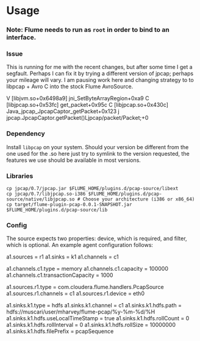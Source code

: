 Usage
=====

### Note: Flume needs to run as ``root`` in order to bind to an interface.

### Issue
This is running for me with the recent changes, but after some time I get a segfault. Perhaps I can fix it by trying a different version of jpcap; perhaps your mileage will vary. I am pausing work here and changing strategy to to libpcap + Avro C into the stock Flume AvroSource.

  V  [libjvm.so+0x6498a9]  jni_SetByteArrayRegion+0xa9
  C  [libjpcap.so+0x53fc]  get_packet+0x95c
  C  [libjpcap.so+0x430c]  Java_jpcap_JpcapCaptor_getPacket+0x123
  j  jpcap.JpcapCaptor.getPacket()Ljpcap/packet/Packet;+0

### Dependency
Install ``libpcap`` on your system. Should your version be different from the one used for the .so here just try to symlink to the version requested, the features we use should be available in most versions.

### Libraries
	cp jpcap/0.7/jpcap.jar $FLUME_HOME/plugins.d/pcap-source/libext
	cp jpcap/0.7/libjpcap.so-i386 $FLUME_HOME/plugins.d/pcap-source/native/libjpcap.so # Choose your architecture (i386 or x86_64)
	cp target/flume-plugin-pcap-0.0.1-SNAPSHOT.jar $FLUME_HOME/plugins.d/pcap-source/lib

### Config
The source expects two properties: device, which is required, and filter, which is optional. An example agent configuration follows:

  a1.sources = r1
  a1.sinks = k1
  a1.channels = c1
  
  a1.channels.c1.type = memory
  a1.channels.c1.capacity = 100000
  a1.channels.c1.transactionCapacity = 1000
  
  a1.sources.r1.type = com.cloudera.flume.handlers.PcapSource
  a1.sources.r1.channels = c1
  a1.sources.r1.device = eth0
  
  a1.sinks.k1.type = hdfs
  a1.sinks.k1.channel = c1
  a1.sinks.k1.hdfs.path = hdfs://muscari/user/mharvey/flume-pcap/%y-%m-%d/%H
  a1.sinks.k1.hdfs.useLocalTimeStamp = true
  a1.sinks.k1.hdfs.rollCount = 0
  a1.sinks.k1.hdfs.rollInterval = 0
  a1.sinks.k1.hdfs.rollSize = 10000000
  a1.sinks.k1.hdfs.filePrefix = pcapSequence
